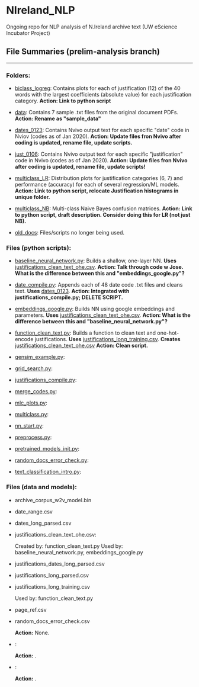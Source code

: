 # NIreland_NLP
Ongoing repo for NLP analysis of N.Ireland archive text (UW eScience Incubator Project)

## File Summaries (prelim-analysis branch)
___
### Folders:
- [biclass_logreg](https://github.com/skdreier/NIreland_NLP/tree/prelim-analysis/biclass_logreg "biclass_logreg"): Contains plots for each of justification (12) of the 40 words with the largest coefficients (absolute value) for each justification category. **Action: Link to python script**

- [data](https://github.com/skdreier/NIreland_NLP/tree/prelim-analysis/data "sample data"): Contains 7 sample .txt files from the original document PDFs. **Action: Rename as "sample_data"**
 
 - [dates_0123](https://github.com/skdreier/NIreland_NLP/tree/prelim-analysis/dates_0123 "dates_0123"): Contains Nvivo output text for each specific "date" code in Nviov (codes as of Jan 2020). **Action: Update files fron Nvivo after coding is updated, rename file, update scripts.**
 
 - [just_0106](https://github.com/skdreier/NIreland_NLP/tree/prelim-analysis/just_0106 "just_0106"): Contains Nvivo output text for each specific "justification" code in Nvivo (codes as of Jan 2020). **Action: Update files fron Nvivo after coding is updated, rename file, update scripts!**
 
- [multiclass_LR](https://github.com/skdreier/NIreland_NLP/tree/prelim-analysis/multiclass_LR "multiclass_LR"): Distribution plots for justification categories (6, 7) and performance (accuracy) for each of several regression/ML models. **Action: Link to python script, relocate Justification histograms in unique folder.**
   
- [multiclass_NB](https://github.com/skdreier/NIreland_NLP/tree/prelim-analysis/multiclass_NB "multiclass_NB"): Multi-class Naive Bayes confusion matrices. **Action: Link to python script, draft description. Consider doing this for LR (not just NB).**

- [old_docs](https://github.com/skdreier/NIreland_NLP/tree/prelim-analysis/old_docs "old_docs"): Files/scripts no longer being used.  


### Files (python scripts):

- [baseline_neural_network.py](https://github.com/skdreier/NIreland_NLP/tree/prelim-analysis/baseline_neural_network.py): Builds a shallow, one-layer NN. **Uses** [justifications_clean_text_ohe.csv](https://github.com/skdreier/NIreland_NLP/tree/prelim-analysis/justifications_clean_text_ohe.csv). **Action: Talk through code w Jose. What is the difference between this and "embeddings_google.py"?**

- [date_compile.py](https://github.com/skdreier/NIreland_NLP/tree/prelim-analysis/date_compile.py): Appends each of 48 date code .txt files and cleans text. **Uses** [dates_0123](https://github.com/skdreier/NIreland_NLP/tree/prelim-analysis/dates_0123). **Action: Integrated with justifications_compile.py; DELETE SCRIPT.**

- [embeddings_google.py](https://github.com/skdreier/NIreland_NLP/tree/prelim-analysis/embeddings_google.py): Builds NN using google embeddings and parameters. **Uses** [justifications_clean_text_ohe.csv](https://github.com/skdreier/NIreland_NLP/tree/prelim-analysis/justifications_clean_text_ohe.csv). **Action: What is the difference between this and "baseline_neural_network.py"?**

- [function_clean_text.py](https://github.com/skdreier/NIreland_NLP/tree/prelim-analysis/function_clean_text.py): Builds a function to clean text and one-hot-encode justifications. **Uses** [justifications_long_training.csv](https://github.com/skdreier/NIreland_NLP/tree/prelim-analysis/justifications_long_training.csv). **Creates** [justifications_clean_text_ohe.csv](https://github.com/skdreier/NIreland_NLP/tree/prelim-analysis/justifications_clean_text_ohe.csv) **Action: Clean script.**

- [gensim_example.py](https://github.com/skdreier/NIreland_NLP/tree/prelim-analysis/gensim_example.py):

- [grid_search.py](https://github.com/skdreier/NIreland_NLP/tree/prelim-analysis/grid_search.py):
- [justifications_compile.py](https://github.com/skdreier/NIreland_NLP/tree/prelim-analysis/justifications_compile.py):
- [merge_codes.py](https://github.com/skdreier/NIreland_NLP/tree/prelim-analysis/merge_codes.py):
- [mlc_plots.py](https://github.com/skdreier/NIreland_NLP/tree/prelim-analysis/mlc_plots.py):
- [multiclass.py](https://github.com/skdreier/NIreland_NLP/tree/prelim-analysis/multiclass.py):
- [nn_start.py](https://github.com/skdreier/NIreland_NLP/tree/prelim-analysis/nn_start.py):
- [preprocess.py](https://github.com/skdreier/NIreland_NLP/tree/prelim-analysis/preprocess.py):
- [pretrained_models_init.py](https://github.com/skdreier/NIreland_NLP/tree/prelim-analysis/pretrained_models_init.py):
- [random_docs_error_check.py](https://github.com/skdreier/NIreland_NLP/tree/prelim-analysis/random_docs_error_check.py):
- [text_classification_intro.py](https://github.com/skdreier/NIreland_NLP/tree/prelim-analysis/text_classification_intro.py):

### Files (data and models):

- archive_corpus_w2v_model.bin
- date_range.csv
- dates_long_parsed.csv
- justifications_clean_text_ohe.csv: 

   Created by: function_clean_text.py
   Used by: baseline_neural_network.py, embeddings_google.py
   
- justifications_dates_long_parsed.csv
- justifications_long_parsed.csv
- justifications_long_training.csv

  Used by: function_clean_text.py

- page_ref.csv
- random_docs_error_check.csv

   **Action:** None.

- [ ](https://github.com/skdreier/NIreland_NLP/tree/prelim-analysis/FILE ""):  

   **Action:** .

- [ ](https://github.com/skdreier/NIreland_NLP/tree/prelim-analysis/FILE ""):  

   **Action:** .


